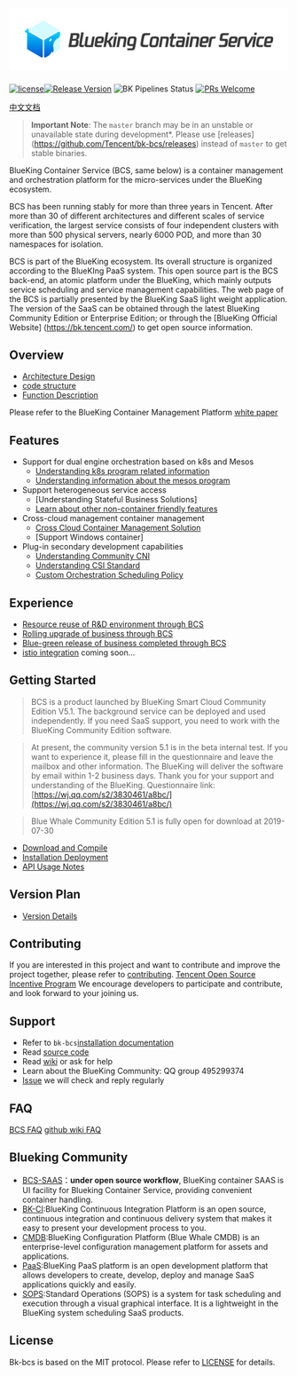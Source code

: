 ![BCS.png](./docs/logo/logo_en.png)
---
[![license](https://img.shields.io/badge/license-mit-brightgreen.svg?style=flat)](https://github.com/Tencent/bk-bcs/blob/master/LICENSE)[![Release Version](https://img.shields.io/badge/release-1.13.x-brightgreen.svg)](https://github.com/Tencent/bk-bcs/releases) ![BK Pipelines Status](https://api.bkdevops.qq.com/process/api/external/pipelines/projects/bcs/p-c03c759b697f494ab14e01018eccb052/badge?X-DEVOPS-PROJECT-ID=bcs) [![PRs Welcome](https://img.shields.io/badge/PRs-welcome-brightgreen.svg)](https://github.com/Tencent/bk-bcs/pulls)   

[中文文档](./README.md)

> **Important Note**: The `master` branch may be in an unstable or unavailable state during development*.
> Please use [releases] (https://github.com/Tencent/bk-bcs/releases) instead of `master` to get stable binaries.

BlueKing Container Service (BCS, same below) is a container management and orchestration platform for the micro-services under the BlueKing ecosystem.

BCS has been running stably for more than three years in Tencent. After more than 30 of different architectures and different scales of service verification, the largest service consists of four independent clusters with more than 500 physical servers, nearly 6000 POD, and more than 30 namespaces for isolation.

BCS is part of the BlueKing ecosystem. Its overall structure is organized according to the BlueKIng PaaS system. This open source part is the BCS back-end, an atomic platform under the BlueKing, which mainly outputs service scheduling and service management capabilities. The web page of the BCS is partially presented by the BlueKing SaaS light weight application. The version of the SaaS can be obtained through the latest BlueKing Community Edition or Enterprise Edition; or through the [BlueKing Official Website] (https://bk.tencent.com/) to get open source information.

## Overview

* [Architecture Design](./docs/overview/architecture.md)
* [code structure](./docs/overview/code_directory.md)
* [Function Description](./docs/overview/function.md)

Please refer to the BlueKing Container Management Platform [white paper](https://docs.bk.tencent.com/bcs/)

## Features

* Support for dual engine orchestration based on k8s and Mesos
  * [Understanding k8s program related information](https://kubernetes.io/zh/)
  * [Understanding information about the mesos program](./docs/features/mesos/基于mesos的容器编排.md)
* Support heterogeneous service access
  * [Understanding Stateful Business Solutions]
  * [Learn about other non-container friendly features](./docs/features/mesos/基于mesos的服务编排.md)
* Cross-cloud management container management
  * [Cross Cloud Container Management Solution](./docs/features/solutions/BCS跨云容器管理方案.md)
  * [Support Windows container]
* Plug-in secondary development capabilities
  * [Understanding Community CNI](https://github.com/containernetworking/cni)
  * [Understanding CSI Standard](https://github.com/container-storage-interface/spec/blob/master/spec.md)
  * [Custom Orchestration Scheduling Policy](./docs/features/solutions/k8s-custom-scheduler.md)

## Experience

* [Resource reuse of R&D environment through BCS](./docs/features/practices/通过BCS解决研发环境的资源问题.md)
* [Rolling upgrade of business through BCS](./docs/features/practices/rolling-update-howto.md)
* [Blue-green release of business completed through BCS](./docs/features/practices/blue-green-deployment.md)
* [istio integration](./docs/features/practices/istio.md) coming soon...

## Getting Started

> BCS is a product launched by BlueKing Smart Cloud Community Edition V5.1. The background service can be deployed and used independently. If you need SaaS support, you need to work with the BlueKing Community Edition software.

> At present, the community version 5.1 is in the beta internal test. If you want to experience it, please fill in the questionnaire and leave the mailbox and other information. The BlueKing will deliver the software by email within 1-2 business days. Thank you for your support and understanding of the BlueKing.
> Questionnaire link: [https://wj.qq.com/s2/3830461/a8bc/](https://wj.qq.com/s2/3830461/a8bc/)

> Blue Whale Community Edition 5.1 is fully open for download at 2019-07-30

* [Download and Compile](docs/install/source_compile.md)
* [Installation Deployment](docs/install/deploy-guide.md)
* [API Usage Notes](./docs/apidoc/api.md)

## Version Plan

* [Version Details](./docs/version/README.md)

## Contributing

If you are interested in this project and want to contribute and improve the project together, please refer to [contributing](./CONTRIBUTING.md).
[Tencent Open Source Incentive Program](https://opensource.tencent.com/contribution) We encourage developers to participate and contribute, and look forward to your joining us.

## Support

* Refer to `bk-bcs`[installation documentation](docs/install/deploy-guide.md)
* Read [source code](https://github.com/Tencent/bk-bcs)
* Read [wiki](https://github.com/Tencent/bk-bcs/wiki) or ask for help
* Learn about the BlueKing Community: QQ group 495299374
* [Issue](https://github.com/Tencent/bk-bcs/issues) we will check and reply regularly

## FAQ

[BCS FAQ](https://docs.bk.tencent.com/bcs/Container/FAQ/faq.html)
[github wiki FAQ](https://github.com/Tencent/bk-bcs/wiki/FAQ)


## Blueking Community

- [BCS-SAAS](https://github.com/Tencent/bk-bcs-saas)：**under open source workflow**, BlueKing container SAAS is UI facility for Blueking Container Service, providing convenient container handling.
- [BK-CI](https://github.com/Tencent/bk-ci):BlueKing Continuous Integration Platform is an open source, continuous integration and continuous delivery system that makes it easy to present your development process to you.
- [CMDB](https://github.com/Tencent/bk-cmdb):BlueKing Configuration Platform (Blue Whale CMDB) is an enterprise-level configuration management platform for assets and applications.
- [PaaS](https://github.com/Tencent/bk-PaaS):BlueKing PaaS platform is an open development platform that allows developers to create, develop, deploy and manage SaaS applications quickly and easily.
- [SOPS](https://github.com/Tencent/bk-sops):Standard Operations (SOPS) is a system for task scheduling and execution through a visual graphical interface. It is a lightweight in the BlueKing system scheduling SaaS products.

## License

Bk-bcs is based on the MIT protocol. Please refer to [LICENSE](./LICENSE.TXT) for details.
